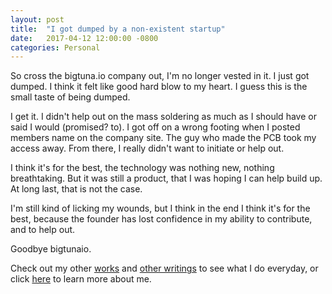 ```yaml
---
layout: post
title:  "I got dumped by a non-existent startup"
date:   2017-04-12 12:00:00 -0800
categories: Personal
---
```

So cross the bigtuna.io company out, I'm no longer vested in it. I just got dumped.
I think it felt like good hard blow to my heart. I guess this is the small taste of being dumped.

I get it. I didn't help out on the mass soldering as much as I should have or said I would (promised? to). I got off on a wrong footing when I posted members name on the company site.  The guy who made the PCB took my access away.  From there, I really didn't want to initiate or help out.

I think it's for the best, the technology was nothing new, nothing breathtaking. But it was still a product, that I was hoping I can help build up. At long last, that is not the case.

I'm still kind of licking my wounds, but I think in the end I think it's for the best, because the founder has lost confidence in my ability to contribute, and to help out.

Goodbye bigtunaio.

Check out my other [works][business] and [other writings][blogs]  to see what I do everyday, or click [here][about] to learn more about me.

[blogs]: http://vincetallica.github.io/blogs
[about]: http://vincetallica.github.io/about
[business]:   https://vpakwong.github.io/

